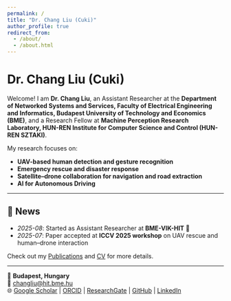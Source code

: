 ```yaml
---
permalink: /
title: "Dr. Chang Liu (Cuki)"
author_profile: true
redirect_from: 
  - /about/
  - /about.html
---
```


# Dr. Chang Liu (Cuki)

Welcome! I am **Dr. Chang Liu**, an Assistant Researcher at the **Department of Networked Systems and Services, Faculty of Electrical Engineering and Informatics, Budapest University of Technology and Economics (BME)**, and a Research Fellow at **Machine Perception Research Laboratory, HUN-REN Institute for Computer Science and Control (HUN-REN SZTAKI)**.

My research focuses on:  
- **UAV-based human detection and gesture recognition**  
- **Emergency rescue and disaster response**  
- **Satellite–drone collaboration for navigation and road extraction**  
- **AI for Autonomous Driving**

---

## 🔹 News
- *2025-08*: Started as Assistant Researcher at **BME-VIK-HIT** 🎉  
- *2025-07*: Paper accepted at **ICCV 2025 workshop** on UAV rescue and human–drone interaction  

Check out my [Publications](/publications/) and [CV](/files/CV.pdf) for more details.

---

📍 **Budapest, Hungary**  
📧 [changliu@hit.bme.hu](mailto:changliu@hit.bme.hu)  
🌐 [Google Scholar](https://scholar.google.com.hk/citations?user=-azXsEwAAAAJ&hl=en) | [ORCID](https://orcid.org/0000-0001-6610-5348) | [ResearchGate](https://www.researchgate.net/profile/Chang-Liu-367) | [GitHub](https://github.com/ChangLiu-bp) | [LinkedIn](https://www.linkedin.com/in/dr-chang-liu-9305a7180/)

